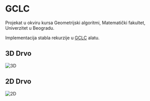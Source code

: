 # GCLC
Projekat u okviru kursa Geometrijski algoritmi, Matematički fakultet, Univerzitet u Beogradu. 

Implementacija stabla rekurzije u [GCLC](http://poincare.matf.bg.ac.rs/~janicic//gclc/) alatu.

## 3D Drvo
![3D](https://github.com/backspacer303/GCLC/blob/main/Screenshots/RecTree3D.gif)

## 2D Drvo
![2D](https://github.com/backspacer303/GCLC/blob/main/Screenshots/RecTree2D.gif)
